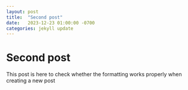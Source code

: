 ```yaml
---
layout: post
title:  "Second post"
date:   2023-12-23 01:00:00 -0700
categories: jekyll update
---
```

# Second post
This post is here to check whether the formatting works properly when creating a new post
